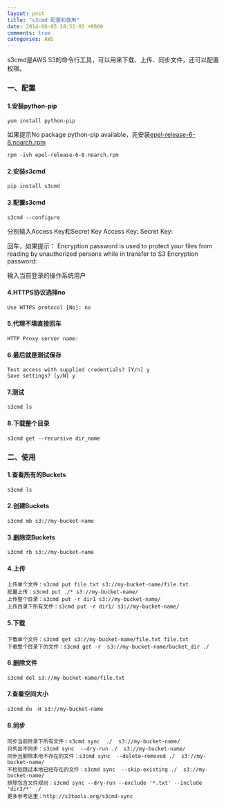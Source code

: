 ```yaml
---
layout: post
title: "s3cmd 配置和使用"
date: 2014-06-05 18:52:03 +0800
comments: true
categories: AWS
---
```

s3cmd是AWS S3的命令行工具，可以用来下载、上传、同步文件，还可以配置权限。
<!--more-->
### 一、配置 ###
#### 1.安装python-pip ####
    yum install python-pip
如果提示No package python-pip available，先安装[epel-release-6-8.noarch.rpm](http://dl.fedoraproject.org/pub/epel/6/i386/epel-release-6-8.noarch.rpm)

    rpm -ivh epel-release-6-8.noarch.rpm

#### 2.安装s3cmd ####
    pip install s3cmd

#### 3.配置s3cmd ####
    s3cmd --configure

分别输入Access Key和Secret Key
    Access Key:
    Secret Key:

回车，如果提示：
    Encryption password is used to protect your files from reading
    by unauthorized persons while in transfer to S3
    Encryption password:

输入当前登录的操作系统用户

#### 4.HTTPS协议选择no ####
    Use HTTPS protocol [No]: no

#### 5.代理不填直接回车 ####
    HTTP Proxy server name: 

#### 6.最后就是测试保存 ####
    Test access with supplied credentials? [Y/n] y
    Save settings? [y/N] y

#### 7.测试 ####
    s3cmd ls

#### 8.下载整个目录 ####
    s3cmd get --recursive dir_name

### 二、使用 ###
#### 1.查看所有的Buckets ####
    s3cmd ls

#### 2.创建Buckets ####
    s3cmd mb s3://my-bucket-name

#### 3.删除空Buckets ####
    s3cmd rb s3://my-bucket-name

#### 4.上传 ####
    上传单个文件：s3cmd put file.txt s3://my-bucket-name/file.txt
    批量上传：s3cmd put ./* s3://my-bucket-name/
    上传整个目录：s3cmd put -r dir1 s3://my-bucket-name/
    上传目录下所有文件：s3cmd put -r dir1/ s3://my-bucket-name/

#### 5.下载 ####
    下载单个文件：s3cmd get s3://my-bucket-name/file.txt file.txt
    下载整个目录下的文件：s3cmd get -r  s3://my-bucket-name/bucket_dir ./

#### 6.删除文件 ####
    s3cmd del s3://my-bucket-name/file.txt

#### 7.查看空间大小 ####
    s3cmd du -H s3://my-bucket-name

#### 8.同步 ####
    同步当前目录下所有文件：s3cmd sync  ./  s3://my-bucket-name/
    只列出不同步：s3cmd sync  --dry-run ./  s3://my-bucket-name/
    同步且删除本地不存在的文件：s3cmd sync  --delete-removed ./  s3://my-bucket-name/
    不检验跳过本地已经存在的文件：s3cmd sync  --skip-existing ./  s3://my-bucket-name/
    排除包含文件规则：s3cmd sync --dry-run --exclude '*.txt' --include 'dir2/*' ./ 
    更多参考这里：http://s3tools.org/s3cmd-sync



